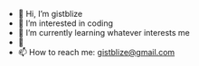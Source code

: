 - 👋 Hi, I’m gistblize
- 👀 I’m interested in coding
- 🌱 I’m currently learning whatever interests me
- 💞️ 
- 📫 How to reach me: gistblize@gmail.com

<!---
markonyebujoh/markonyebujoh is a ✨ special ✨ repository because its `README.md` (this file) appears on your GitHub profile.
You can click the Preview link to take a look at your changes.
--->
